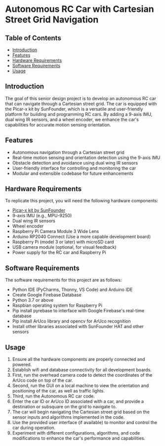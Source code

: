 # Autonomous RC Car with Cartesian Street Grid Navigation

## Table of Contents

- [Introduction](#introduction)
- [Features](#features)
- [Hardware Requirements](#hardware-requirements)
- [Software Requirements](#software-requirements)
- [Usage](#usage)

## Introduction

The goal of this senior design project is to develop an autonomous RC car that can navigate through a Cartesian street grid. The car is equipped with the Picar-x kit by SunFounder, which is a versatile and user-friendly platform for building and programming RC cars. By adding a 9-axis IMU, dual wing IR sensors, and a wheel encoder, we enhance the car's capabilities for accurate motion sensing orientation.

## Features

- Autonomous navigation through a Cartesian street grid
- Real-time motion sensing and orientation detection using the 9-axis IMU
- Obstacle detection and avoidance using dual wing IR sensors
- User-friendly interface for controlling and monitoring the car
- Modular and extensible codebase for future enhancements

## Hardware Requirements

To replicate this project, you will need the following hardware components:

- [Picar-x kit by SunFounder](https://www.sunfounder.com/products/picar-x-kit)
- 9-axis IMU (e.g., MPU-9250)
- Dual wing IR sensors
- Wheel encoder
- Raspberry Pi Camera Module 3 Wide Lens
- Arduino RP2040 Connect (Use a more capable development board)
- Raspberry Pi (model 3 or later) with microSD card
- USB camera module (optional, for visual feedback)
- Power supply for the RC car and Raspberry Pi

## Software Requirements

The software requirements for this project are as follows:

- Python IDE (PyCharms, Thonny, VS Code) and Arduino IDE
- Create Google Firebase Database
- Python 3.7 or above
- Raspbian operating system for Raspberry Pi
- Pip install pyrebase to interface with Google Firebase's real-time database
- Pip install ArUco library and opencv for ArUco recognition
- Install other libraries associated with SunFounder HAT and other sensors

## Usage

1. Ensure all the hardware components are properly connected and powered.
2. Establish wifi and database connectivity for all development boards.
3. First, run the overhead camera code to detect the coordinates of the ArUco code on top of the car.
4. Second, run the GUI on a local machine to view the orientation and positioning of the car, as well as traffic lights.
5. Third, run the Autonomous RC car code.
6. Enter the car ID or ArUco ID associated with a car, and provide a destination or subsquare on the grid to navigate to.
7. The car will begin navigating the Cartesian street grid based on the sensor inputs and algorithms implemented in the code.
8. Use the provided user interface (if available) to monitor and control the car during operation.
9. Experiment with different configurations, algorithms, and code modifications to enhance the car's performance and capabilities.

